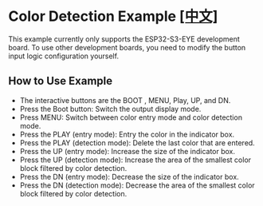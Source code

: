 # Color Detection Example [[中文]](./README_ZH.md)

This example currently only supports the ESP32-S3-EYE development board. To use other development boards, you need to modify the button input logic configuration yourself.

## How to Use Example

- The interactive buttons are the BOOT , MENU, Play, UP, and DN.
- Press the Boot button: Switch the output display mode.
- Press MENU: Switch between color entry mode and color detection mode.
- Press the PLAY (entry mode): Entry the color in the indicator box.
- Press the PLAY (detection mode): Delete the last color that are entered.
- Press the UP (entry mode): Increase the size of the indicator box.
- Press the UP (detection mode): Increase the area of the smallest color block filtered by color detection.
- Press the DN (entry mode): Decrease the size of the indicator box.
- Press the DN (detection mode): Decrease the area of the smallest color block filtered by color detection.

